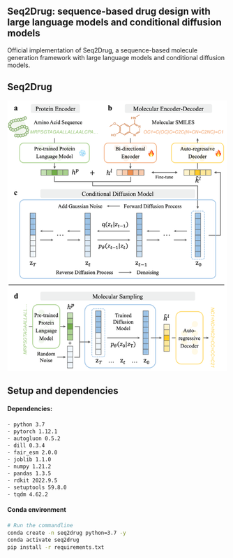 ## Seq2Drug: sequence-based drug design with large language models and conditional diffusion models

Official implementation of Seq2Drug, a sequence-based molecule generation framework with large language models and conditional diffusion models.

## Seq2Drug
<div align="center">  
<img src="flowchart.png" width="800">
</div>

## Setup and dependencies
#### Dependencies:
```
- python 3.7
- pytorch 1.12.1
- autogluon 0.5.2
- dill 0.3.4
- fair_esm 2.0.0
- joblib 1.1.0
- numpy 1.21.2
- pandas 1.3.5
- rdkit 2022.9.5
- setuptools 59.8.0
- tqdm 4.62.2
```

#### Conda environment
```bash
# Run the commandline
conda create -n seq2drug python=3.7 -y
conda activate seq2drug
pip install -r requirements.txt
```
